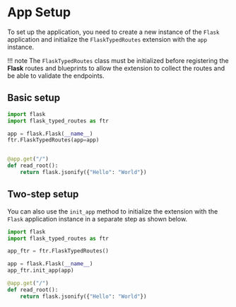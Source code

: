 # App Setup

To set up the application, you need to create a new instance of the `Flask` 
application and initialize the `FlaskTypedRoutes` extension with the `app` instance.

!!! note
    The `FlaskTypedRoutes` class must be initialized before registering the **Flask** routes and blueprints 
    to allow the extension to collect the routes and be able to validate the endpoints.

## Basic setup

```python
import flask
import flask_typed_routes as ftr

app = flask.Flask(__name__)
ftr.FlaskTypedRoutes(app=app)


@app.get("/")
def read_root():
    return flask.jsonify({"Hello": "World"})
```

## Two-step setup

You can also use the `init_app` method to initialize the extension with the `Flask` application instance in a 
separate step as shown below.

```python
import flask
import flask_typed_routes as ftr

app_ftr = ftr.FlaskTypedRoutes()

app = flask.Flask(__name__)
app_ftr.init_app(app)

@app.get("/")
def read_root():
    return flask.jsonify({"Hello": "World"})
```